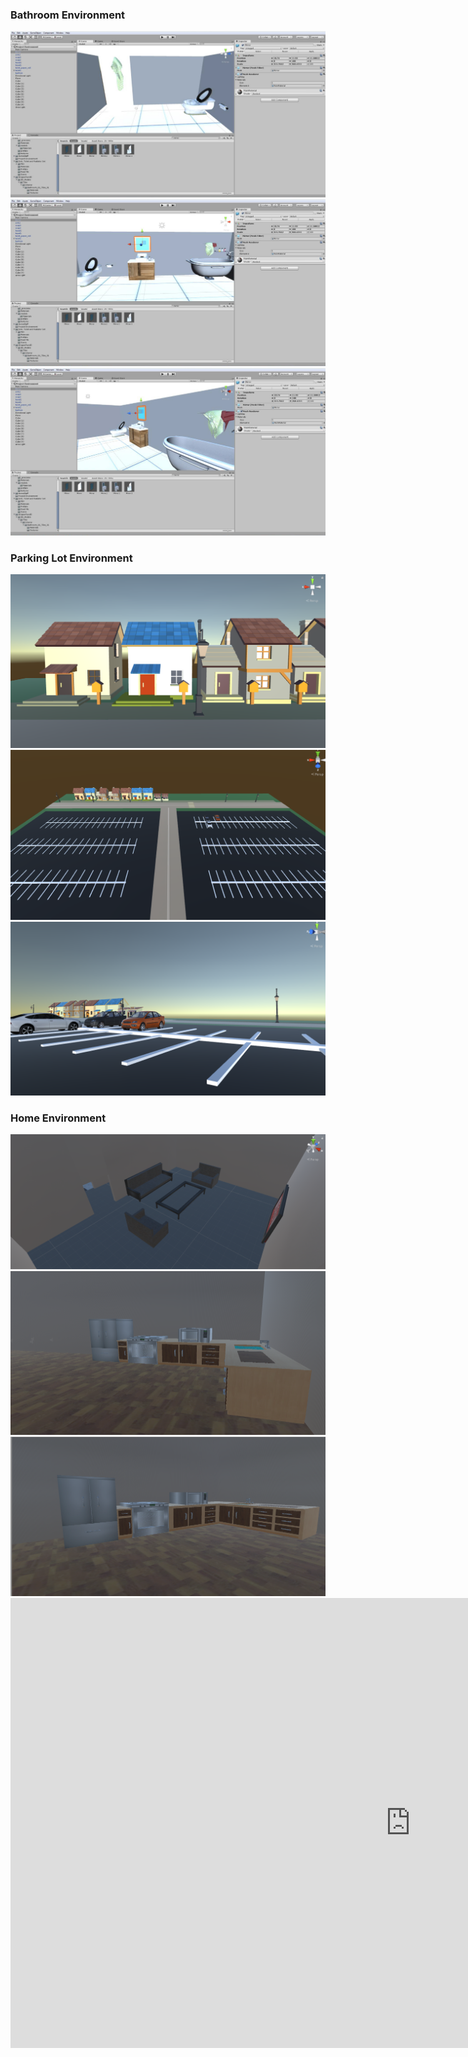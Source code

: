 ### Bathroom Environment
<img src="Environment Screenshots-1.jpg" />
<img src="Environment Screenshots1-1.jpg" />
<img src="Environment Screenshots2-1.jpg" />

### Parking Lot Environment
<img src="Screen Shot 2018-01-25 at 1.59.34 PM.png" />
<img src="Screen Shot 2018-01-25 at 2.21.21 PM.png" />
<img src="Screen Shot 2018-01-25 at 2.22.24 PM.png" />

### Home Environment
<img src="Copy of Living Room.PNG" />
<img src="Kitchen Parrallel view 2.PNG" />
<img src="Kitchen appliance view.PNG" />
<iframe width="1280" height="720" src="https://www.youtube.com/embed/yZbYtV4E4Zg?ecver=1" frameborder="0" allow="autoplay; encrypted-media" allowfullscreen>
</iframe>
